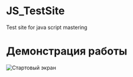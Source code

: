 # JS_TestSite
Test site for java script mastering

# Демонстрация работы
![Стартовый экран](https://github.com/Bibosiandre/JS_TestSite/blob/main/demo/1.PNG)


